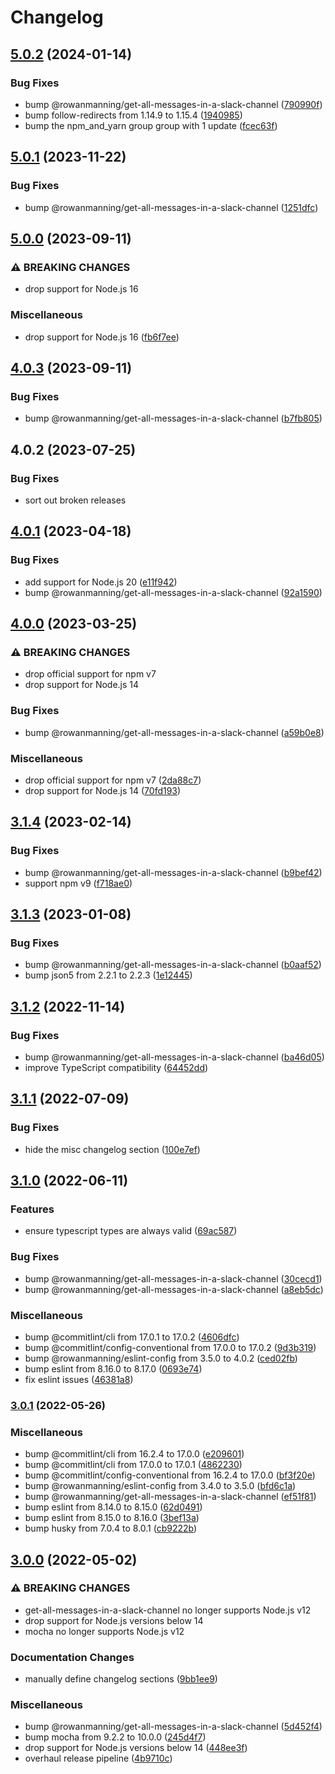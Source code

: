# Changelog

## [5.0.2](https://github.com/rowanmanning/get-all-emoji-in-a-slack-channel/compare/v5.0.1...v5.0.2) (2024-01-14)


### Bug Fixes

* bump @rowanmanning/get-all-messages-in-a-slack-channel ([790990f](https://github.com/rowanmanning/get-all-emoji-in-a-slack-channel/commit/790990f1ac565569172326564a92a9750f3c0fb2))
* bump follow-redirects from 1.14.9 to 1.15.4 ([1940985](https://github.com/rowanmanning/get-all-emoji-in-a-slack-channel/commit/1940985a804f2e33ec7a16f3b09005a5c1b18bc9))
* bump the npm_and_yarn group group with 1 update ([fcec63f](https://github.com/rowanmanning/get-all-emoji-in-a-slack-channel/commit/fcec63fc0454d579ed60f8bfd37ce0fbcbbb77d6))

## [5.0.1](https://github.com/rowanmanning/get-all-emoji-in-a-slack-channel/compare/v5.0.0...v5.0.1) (2023-11-22)


### Bug Fixes

* bump @rowanmanning/get-all-messages-in-a-slack-channel ([1251dfc](https://github.com/rowanmanning/get-all-emoji-in-a-slack-channel/commit/1251dfcf427b92e64dfc7c0addfbe9989ecf3125))

## [5.0.0](https://github.com/rowanmanning/get-all-emoji-in-a-slack-channel/compare/v4.0.3...v5.0.0) (2023-09-11)


### ⚠ BREAKING CHANGES

* drop support for Node.js 16

### Miscellaneous

* drop support for Node.js 16 ([fb6f7ee](https://github.com/rowanmanning/get-all-emoji-in-a-slack-channel/commit/fb6f7ee30880dc9f9a04a81e32d0d25958803b93))

## [4.0.3](https://github.com/rowanmanning/get-all-emoji-in-a-slack-channel/compare/v4.0.2...v4.0.3) (2023-09-11)


### Bug Fixes

* bump @rowanmanning/get-all-messages-in-a-slack-channel ([b7fb805](https://github.com/rowanmanning/get-all-emoji-in-a-slack-channel/commit/b7fb805f39065612031234780e9779ff568bc261))

## 4.0.2 (2023-07-25)


### Bug Fixes

* sort out broken releases

## [4.0.1](https://github.com/rowanmanning/get-all-emoji-in-a-slack-channel/compare/v4.0.0...v4.0.1) (2023-04-18)


### Bug Fixes

* add support for Node.js 20 ([e11f942](https://github.com/rowanmanning/get-all-emoji-in-a-slack-channel/commit/e11f942b76b25dd78d5555735adc98dc04b37dad))
* bump @rowanmanning/get-all-messages-in-a-slack-channel ([92a1590](https://github.com/rowanmanning/get-all-emoji-in-a-slack-channel/commit/92a1590a90d538b0145a494c7ac51b17b93cc628))

## [4.0.0](https://github.com/rowanmanning/get-all-emoji-in-a-slack-channel/compare/v3.1.4...v4.0.0) (2023-03-25)


### ⚠ BREAKING CHANGES

* drop official support for npm v7
* drop support for Node.js 14

### Bug Fixes

* bump @rowanmanning/get-all-messages-in-a-slack-channel ([a59b0e8](https://github.com/rowanmanning/get-all-emoji-in-a-slack-channel/commit/a59b0e83e113861a83efeea8cd11b9430a5d1c63))


### Miscellaneous

* drop official support for npm v7 ([2da88c7](https://github.com/rowanmanning/get-all-emoji-in-a-slack-channel/commit/2da88c75f4e0a7c0ef4ea994ecb08227d1cc65c2))
* drop support for Node.js 14 ([70fd193](https://github.com/rowanmanning/get-all-emoji-in-a-slack-channel/commit/70fd193f7068ea1d61dae9e536cf1b66f548a0b9))

## [3.1.4](https://github.com/rowanmanning/get-all-emoji-in-a-slack-channel/compare/v3.1.3...v3.1.4) (2023-02-14)


### Bug Fixes

* bump @rowanmanning/get-all-messages-in-a-slack-channel ([b9bef42](https://github.com/rowanmanning/get-all-emoji-in-a-slack-channel/commit/b9bef42564e0202b713b4232590929a20f38f993))
* support npm v9 ([f718ae0](https://github.com/rowanmanning/get-all-emoji-in-a-slack-channel/commit/f718ae0e34388d3587a45a4b35eb106e1354649a))

## [3.1.3](https://github.com/rowanmanning/get-all-emoji-in-a-slack-channel/compare/v3.1.2...v3.1.3) (2023-01-08)


### Bug Fixes

* bump @rowanmanning/get-all-messages-in-a-slack-channel ([b0aaf52](https://github.com/rowanmanning/get-all-emoji-in-a-slack-channel/commit/b0aaf527a1eeea0ef0859fc17d2b29b9a99dc11e))
* bump json5 from 2.2.1 to 2.2.3 ([1e12445](https://github.com/rowanmanning/get-all-emoji-in-a-slack-channel/commit/1e12445633ed05d2856f47031a59cb45e0f71c70))

## [3.1.2](https://github.com/rowanmanning/get-all-emoji-in-a-slack-channel/compare/v3.1.1...v3.1.2) (2022-11-14)


### Bug Fixes

* bump @rowanmanning/get-all-messages-in-a-slack-channel ([ba46d05](https://github.com/rowanmanning/get-all-emoji-in-a-slack-channel/commit/ba46d0597f3f0c16f8270be6e4de3fe845c2ddc2))
* improve TypeScript compatibility ([64452dd](https://github.com/rowanmanning/get-all-emoji-in-a-slack-channel/commit/64452ddccb7b09fbd4dd57e46336af3d1ef910bd))

## [3.1.1](https://github.com/rowanmanning/get-all-emoji-in-a-slack-channel/compare/v3.1.0...v3.1.1) (2022-07-09)


### Bug Fixes

* hide the misc changelog section ([100e7ef](https://github.com/rowanmanning/get-all-emoji-in-a-slack-channel/commit/100e7efeebd71536467a72368158a73f903427ac))

## [3.1.0](https://github.com/rowanmanning/get-all-emoji-in-a-slack-channel/compare/v3.0.1...v3.1.0) (2022-06-11)


### Features

* ensure typescript types are always valid ([69ac587](https://github.com/rowanmanning/get-all-emoji-in-a-slack-channel/commit/69ac587fe52b088e79fd0f6e986049f60b8282dc))


### Bug Fixes

* bump @rowanmanning/get-all-messages-in-a-slack-channel ([30cecd1](https://github.com/rowanmanning/get-all-emoji-in-a-slack-channel/commit/30cecd1d603a790f2b6eacb2dc2c99cc58182d08))
* bump @rowanmanning/get-all-messages-in-a-slack-channel ([a8eb5dc](https://github.com/rowanmanning/get-all-emoji-in-a-slack-channel/commit/a8eb5dc08e98a0e70528fa94bff48633d7bd2992))


### Miscellaneous

* bump @commitlint/cli from 17.0.1 to 17.0.2 ([4606dfc](https://github.com/rowanmanning/get-all-emoji-in-a-slack-channel/commit/4606dfc51a0667c5629e6ab963bb6237fa1d4643))
* bump @commitlint/config-conventional from 17.0.0 to 17.0.2 ([9d3b319](https://github.com/rowanmanning/get-all-emoji-in-a-slack-channel/commit/9d3b319895d919189a55a4715ed24af63cf051bf))
* bump @rowanmanning/eslint-config from 3.5.0 to 4.0.2 ([ced02fb](https://github.com/rowanmanning/get-all-emoji-in-a-slack-channel/commit/ced02fb737d6fd684384668475b58c2f835c28e9))
* bump eslint from 8.16.0 to 8.17.0 ([0693e74](https://github.com/rowanmanning/get-all-emoji-in-a-slack-channel/commit/0693e74fa89cd79a952f188a21926cd638eafd26))
* fix eslint issues ([46381a8](https://github.com/rowanmanning/get-all-emoji-in-a-slack-channel/commit/46381a88a34f3239d1590ff5add26c7aaa1a1830))

### [3.0.1](https://github.com/rowanmanning/get-all-emoji-in-a-slack-channel/compare/v3.0.0...v3.0.1) (2022-05-26)


### Miscellaneous

* bump @commitlint/cli from 16.2.4 to 17.0.0 ([e209601](https://github.com/rowanmanning/get-all-emoji-in-a-slack-channel/commit/e20960138d1c7f1ea69359f4347df51ba29010f6))
* bump @commitlint/cli from 17.0.0 to 17.0.1 ([4862230](https://github.com/rowanmanning/get-all-emoji-in-a-slack-channel/commit/4862230cbb43cb5e4f34fdbe677311e5f64c49ef))
* bump @commitlint/config-conventional from 16.2.4 to 17.0.0 ([bf3f20e](https://github.com/rowanmanning/get-all-emoji-in-a-slack-channel/commit/bf3f20ef6a68de63550c395a95be61774786a68f))
* bump @rowanmanning/eslint-config from 3.4.0 to 3.5.0 ([bfd6c1a](https://github.com/rowanmanning/get-all-emoji-in-a-slack-channel/commit/bfd6c1add2d0c5ba4e4676f213e3e6cb0fb35c91))
* bump @rowanmanning/get-all-messages-in-a-slack-channel ([ef51f81](https://github.com/rowanmanning/get-all-emoji-in-a-slack-channel/commit/ef51f81cad2a1405d14025322e47842a4330b0b0))
* bump eslint from 8.14.0 to 8.15.0 ([62d0491](https://github.com/rowanmanning/get-all-emoji-in-a-slack-channel/commit/62d049134e2ca38bc82c403b7316dba064305ba4))
* bump eslint from 8.15.0 to 8.16.0 ([3bef13a](https://github.com/rowanmanning/get-all-emoji-in-a-slack-channel/commit/3bef13a4444c04242f4b5c9d7b46d1a88fde01f8))
* bump husky from 7.0.4 to 8.0.1 ([cb9222b](https://github.com/rowanmanning/get-all-emoji-in-a-slack-channel/commit/cb9222bb94d5429cf506161f4c35d6e905352355))

## [3.0.0](https://github.com/rowanmanning/get-all-emoji-in-a-slack-channel/compare/v2.1.0...v3.0.0) (2022-05-02)


### ⚠ BREAKING CHANGES

* get-all-messages-in-a-slack-channel no longer supports Node.js v12
* drop support for Node.js versions below 14
* mocha no longer supports Node.js v12

### Documentation Changes

* manually define changelog sections ([9bb1ee9](https://github.com/rowanmanning/get-all-emoji-in-a-slack-channel/commit/9bb1ee9075236d9c3a7cb6fe654cdbb1c4ad65c4))


### Miscellaneous

* bump @rowanmanning/get-all-messages-in-a-slack-channel ([5d452f4](https://github.com/rowanmanning/get-all-emoji-in-a-slack-channel/commit/5d452f4e812bc64920962dcfa7e93fd653beefa3))
* bump mocha from 9.2.2 to 10.0.0 ([245d4f7](https://github.com/rowanmanning/get-all-emoji-in-a-slack-channel/commit/245d4f76d727d2d326a9f74d031177c874724d88))
* drop support for Node.js versions below 14 ([448ee3f](https://github.com/rowanmanning/get-all-emoji-in-a-slack-channel/commit/448ee3ff0c80d9b1f62d43cd11330bddb27d2302))
* overhaul release pipeline ([4b9710c](https://github.com/rowanmanning/get-all-emoji-in-a-slack-channel/commit/4b9710c650f6b780190e172192deec0f8b0d0002))
